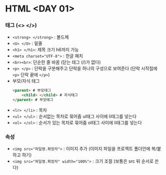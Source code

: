 # HTML <DAY 01>
### 태그 (<> </>)
- `<strong> </strong>` : 볼드체
- `<U> </U>` : 밑줄
- `<h1> </h1>`: 제목 크기 h6까지 가능
- `<meta charset="UTF-8">` : 한글 패치
- `<br><br>`: 단순한 줄 바꿈 (닫는 태그 (/)가 없다)
- `<p> </p>` : 단락을 구분해주고 단락을 하나의 구성으로 보여준다 (단락 시작점에 `<p>` 단락 끝에 `</p>`)
- 부모/자식 태그
    ```html
    <parent> # 부모태그
        <child> </child> # 자식태그
    </parent> # 부모태그
    ```
- `<lr> </li>` : 목차
- `<ul> </ul>` : 순서없는 목차로 묶어줌 ul태그 사이에 li태그를 넣는다
- `<ol> </ol>` : 순서가 있는 목차로 묶어줌 ol태그 사이에 li태그를 넣는다
  
### 속성
- `<img src="파일명.확장자">` : 이미지 추가 (이미지 파일을 프로젝트 폴더안에 복/붙하고 하기)
- `<img src="파일명.확장자" width="100%">` : 크기 조절 (보통은 src 뒤 순서로 쓴다)
